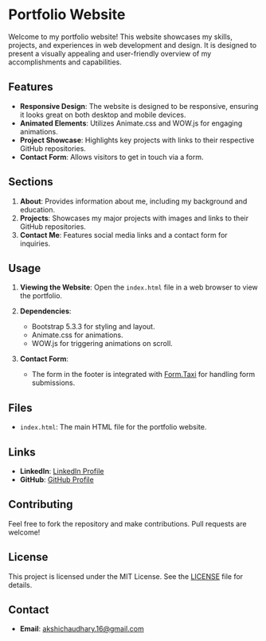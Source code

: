 # Portfolio Website

Welcome to my portfolio website! This website showcases my skills, projects, and experiences in web development and design. It is designed to present a visually appealing and user-friendly overview of my accomplishments and capabilities.

## Features

- **Responsive Design**: The website is designed to be responsive, ensuring it looks great on both desktop and mobile devices.
- **Animated Elements**: Utilizes Animate.css and WOW.js for engaging animations.
- **Project Showcase**: Highlights key projects with links to their respective GitHub repositories.
- **Contact Form**: Allows visitors to get in touch via a form.

## Sections

1. **About**: Provides information about me, including my background and education.
2. **Projects**: Showcases my major projects with images and links to their GitHub repositories.
3. **Contact Me**: Features social media links and a contact form for inquiries.

## Usage

1. **Viewing the Website**: Open the `index.html` file in a web browser to view the portfolio.

2. **Dependencies**:
    - Bootstrap 5.3.3 for styling and layout.
    - Animate.css for animations.
    - WOW.js for triggering animations on scroll.

3. **Contact Form**:
    - The form in the footer is integrated with [Form.Taxi](https://form.taxi) for handling form submissions.

## Files

- `index.html`: The main HTML file for the portfolio website.

## Links

- **LinkedIn**: [LinkedIn Profile](https://www.linkedin.com/in/akshita-chaudhary29/)
- **GitHub**: [GitHub Profile](https://github.com/Aksh2908)

## Contributing

Feel free to fork the repository and make contributions. Pull requests are welcome!

## License

This project is licensed under the MIT License. See the [LICENSE](LICENSE) file for details.

## Contact

- **Email**: [akshichaudhary.16@gmail.com](mailto:akshichaudhary.16@gmail.com)

